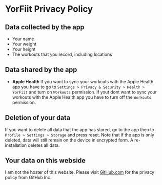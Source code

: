# YorFiit Privacy Policy

## Data collected by the app
- Your name
- Your weight
- Your height
- The workouts that you record, including locations

## Data shared by the app
- **Apple Health**
If you want to sync your workouts with the Apple Health app you have to go to `Settings > Privacy & Security > Health > YorFiit` and turn on
`Workouts` permission.
If yout dont want to sync your workouts with the Apple Health app you have to turn off the `Workouts` permission.

## Deletion of your data
If you want to delete all data that the app has stored, go to the app then to `Profile > Settings > Storage` and press reset.
Note that if the app is only deleted, data will still remain on the device in encrypted form. A re-installation deletes all data.

## Your data on this webside
I am not the hoster of this website. Please visit [GitHub.com](https://github.com) for the privacy policy from GitHub Inc.
